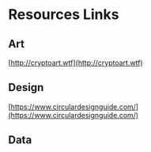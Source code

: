 # Resources Links

## Art
[http://cryptoart.wtf](http://cryptoart.wtf) 

## Design
[https://www.circulardesignguide.com/](https://www.circulardesignguide.com/) 

## Data

